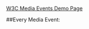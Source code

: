 <a href="http://www.w3.org/2010/05/video/mediaevents.html">W3C Media Events Demo Page</a>

##Every Media Event: